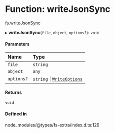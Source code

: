 # Function: writeJsonSync

[fs](../modules/fs.md).writeJsonSync

▸ **writeJsonSync**(`file`, `object`, `options?`): `void`

#### Parameters

| Name | Type |
| :------ | :------ |
| `file` | `string` |
| `object` | `any` |
| `options?` | `string` \| [`WriteOptions`](../interfaces/fs.WriteOptions.md) |

#### Returns

`void`

#### Defined in

node_modules/@types/fs-extra/index.d.ts:129
